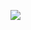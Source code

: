 ![](https://user-images.githubusercontent.com/26511983/71769413-92e41b80-2ee6-11ea-90b0-82a0726a78c4.png)

